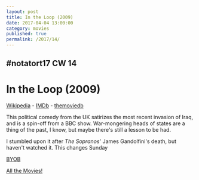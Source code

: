 ```yaml
---
layout: post
title: In the Loop (2009)
date: 2017-04-04 13:00:00
category: movies
published: true
permalink: /2017/14/
---
```



## \#notatort17 CW 14

# In the Loop (2009)



[Wikipedia](https://goo.gl/f7Mo6x) - [IMDb](http://www.imdb.com/title/tt1226774/) - [themoviedb](https://www.themoviedb.org/movie/19833-in-the-loop)

This political comedy from the UK satirizes the most recent invasion of Iraq, and is a spin-off from a BBC show. War-mongering heads of states are a thing of the past, I know, but maybe there's still a lesson to be had.

I stumbled upon it after *The Sopranos*' James Gandolfini's death, but haven't watched it. This changes Sunday

<a href="http://en.wikipedia.org/wiki/BYOB_(beverage)">BYOB</a>

[All the Movies!](http://notatort.com/allthemovies/)

<!--include jquery & backstretch-->

<script type="text/javascript" src="https://ajax.googleapis.com/ajax/libs/jquery/1.7.2/jquery.min.js"></script>

<script type="text/javascript" src="http://notatort.com/jquery.backstretch.min.js"></script>

<script type="text/javascript">

$(function(){

     $(window).resize(function(){
     
         if($(this).width() >= 767){
         
             $.backstretch("http://notatort.com/bg1714.jpg", {speed: 150});
             
         }
         
      })
      
      .resize();//trigger resize on page load
      
});

</script>
